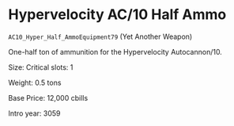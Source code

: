 # Hypervelocity AC/10 Half Ammo

`AC10_Hyper_Half_AmmoEquipment79` (Yet Another Weapon)

One-half ton of ammunition for the Hypervelocity Autocannon/10.

Size: Critical slots: 1

Weight: 0.5 tons

Base Price: 12,000 cbills

Intro year: 3059

